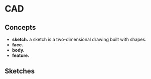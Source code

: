 # CAD

## Concepts
- **sketch.** a sketch is a two-dimensional drawing built with shapes.
- **face.**
- **body.**
- **feature.**

## Sketches
